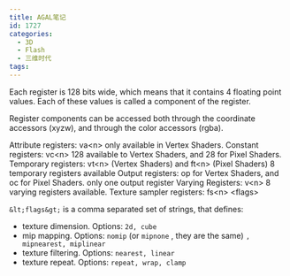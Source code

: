 ```yaml
---
title: AGAL笔记
id: 1727
categories:
  - 3D
  - Flash
  - 三维时代
tags:
---
```


Each register is 128 bits wide, which means that it contains 4 floating point values. Each of these values is called a component of the register.

Register components can be accessed both through the coordinate accessors (xyzw), and through the color accessors (rgba).

Attribute registers: va&lt;n&gt; only available in Vertex Shaders.
Constant registers: vc&lt;n&gt; 128 available to Vertex Shaders, and 28 for Pixel Shaders.
Temporary registers: vt&lt;n&gt; (Vertex Shaders) and ft&lt;n&gt; (Pixel Shaders) 8 temporary registers available
Output registers: op for Vertex Shaders, and oc for Pixel Shaders. only one output register
Varying Registers: v&lt;n&gt; 8 varying registers available.
Texture sampler registers: fs&lt;n&gt; &lt;flags&gt;

`&lt;flags&gt;` is a comma separated set of strings, that defines:

*   texture dimension. Options: `2d, cube`
*   mip mapping. Options: `nomip` (or `mipnone` , they are the same) `, mipnearest, miplinear`
*   texture filtering. Options: `nearest, linear`
*   texture repeat. Options: `repeat, wrap, clamp`